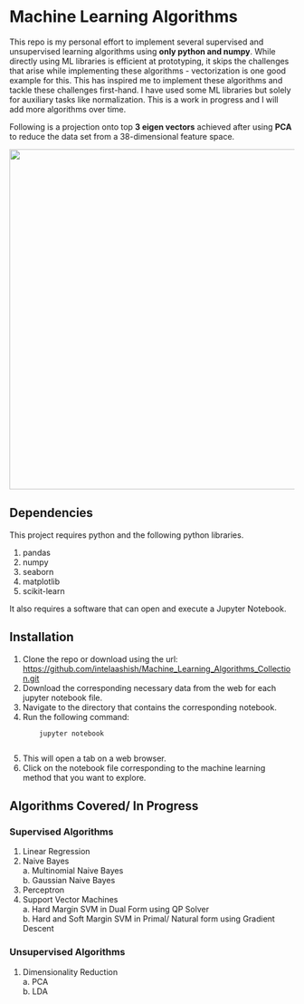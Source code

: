 # Machine Learning Algorithms
This repo is my personal effort to implement several supervised and unsupervised learning algorithms using **only python and numpy**. While directly using ML libraries is efficient at prototyping, it skips the challenges that arise while implementing these algorithms - vectorization is one good example for this. This has inspired me to implement these algorithms and tackle these challenges first-hand. I have used some ML libraries but solely for auxiliary tasks like normalization. This is a work in progress and I will add more algorithms over time. <br>

Following is a projection onto top **3 eigen vectors** achieved after using **PCA** to reduce the data set from a 38-dimensional feature space.

<img src="https://github.com/being-aerys/Python_Numpy_Implementations_of_Machine_Learning_Algorithms/blob/master/Unsupervised_Methods/Dimension_Reduction/pca_3D.PNG" width="700" height="600">

## Dependencies
This project requires python and the following python libraries.
1. pandas
2. numpy
3. seaborn
4. matplotlib
5. scikit-learn

It also requires a software that can open and execute a Jupyter Notebook.


## Installation
1. Clone the repo or download using the url: https://github.com/intelaashish/Machine_Learning_Algorithms_Collection.git
2. Download the corresponding necessary data from the web for each jupyter notebook file.
3. Navigate to the  directory that contains the corresponding notebook.
4. Run the following command:
    ```properties
        jupyter notebook
     

6. This will open a tab on a web browser.
7. Click on the notebook file corresponding to the machine learning method that you want to explore.

## Algorithms Covered/ In Progress
### Supervised Algorithms
1. Linear Regression
2. Naive Bayes<br>
    a. Multinomial Naive Bayes<br>
    b. Gaussian Naive Bayes
3. Perceptron<br>
4. Support Vector Machines<br>
    a. Hard Margin SVM in Dual Form using QP Solver<br>
    b. Hard and Soft Margin SVM in Primal/ Natural form using Gradient Descent 

### Unsupervised Algorithms
1. Dimensionality Reduction<br>
    a. PCA<br>
    b. LDA






